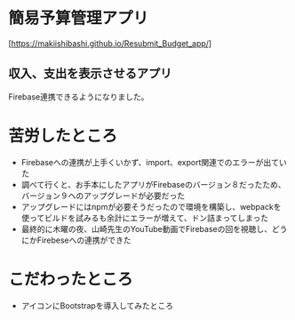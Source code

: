 # 簡易予算管理アプリ
[https://makiishibashi.github.io/Resubmit_Budget_app/]

## 収入、支出を表示させるアプリ
Firebase連携できるようになりました。

# 苦労したところ
- Firebaseへの連携が上手くいかず、import、export関連でのエラーが出ていた
- 調べて行くと、お手本にしたアプリがFirebaseのバージョン８だったため、バージョン９へのアップグレードが必要だった
- アップグレードにはnpmが必要そうだったので環境を構築し、webpackを使ってビルドを試みるも余計にエラーが増えて、ドン詰まってしまった
- 最終的に木曜の夜、山崎先生のYouTube動画でFirebaseの回を視聴し、どうにかFirebeseへの連携ができた

# こだわったところ
- アイコンにBootstrapを導入してみたところ
